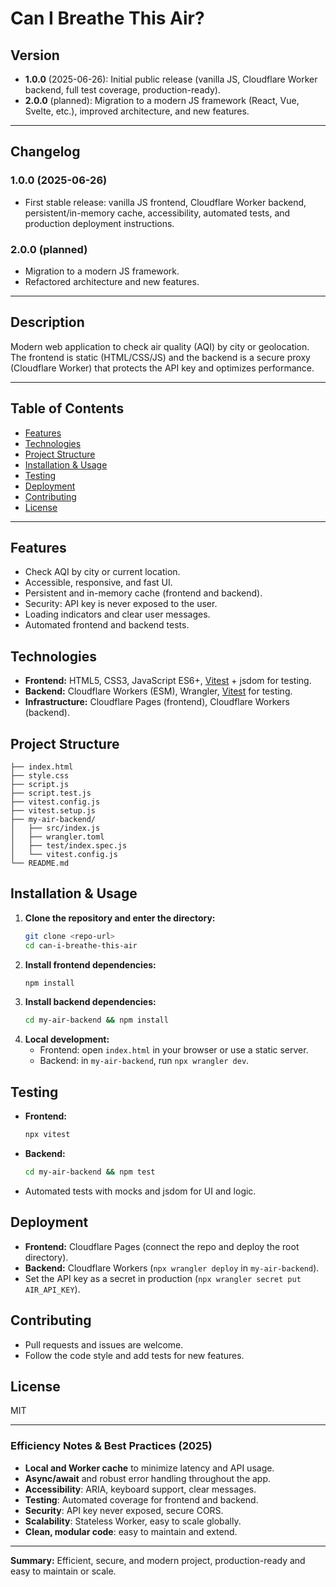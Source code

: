 # Can I Breathe This Air?

## Version

- **1.0.0** (2025-06-26): Initial public release (vanilla JS, Cloudflare Worker backend, full test coverage, production-ready).
- **2.0.0** (planned): Migration to a modern JS framework (React, Vue, Svelte, etc.), improved architecture, and new features.

---

## Changelog

### 1.0.0 (2025-06-26)
- First stable release: vanilla JS frontend, Cloudflare Worker backend, persistent/in-memory cache, accessibility, automated tests, and production deployment instructions.

### 2.0.0 (planned)
- Migration to a modern JS framework.
- Refactored architecture and new features.

---

## Description

Modern web application to check air quality (AQI) by city or geolocation. The frontend is static (HTML/CSS/JS) and the backend is a secure proxy (Cloudflare Worker) that protects the API key and optimizes performance.

---

## Table of Contents
- [Features](#features)
- [Technologies](#technologies)
- [Project Structure](#project-structure)
- [Installation & Usage](#installation--usage)
- [Testing](#testing)
- [Deployment](#deployment)
- [Contributing](#contributing)
- [License](#license)

---

## Features
- Check AQI by city or current location.
- Accessible, responsive, and fast UI.
- Persistent and in-memory cache (frontend and backend).
- Security: API key is never exposed to the user.
- Loading indicators and clear user messages.
- Automated frontend and backend tests.

## Technologies
- **Frontend:** HTML5, CSS3, JavaScript ES6+, [Vitest](https://vitest.dev/) + jsdom for testing.
- **Backend:** Cloudflare Workers (ESM), Wrangler, [Vitest](https://vitest.dev/) for testing.
- **Infrastructure:** Cloudflare Pages (frontend), Cloudflare Workers (backend).

## Project Structure
```
├── index.html
├── style.css
├── script.js
├── script.test.js
├── vitest.config.js
├── vitest.setup.js
├── my-air-backend/
│   ├── src/index.js
│   ├── wrangler.toml
│   ├── test/index.spec.js
│   └── vitest.config.js
└── README.md
```

## Installation & Usage
1. **Clone the repository and enter the directory:**
   ```sh
   git clone <repo-url>
   cd can-i-breathe-this-air
   ```
2. **Install frontend dependencies:**
   ```sh
   npm install
   ```
3. **Install backend dependencies:**
   ```sh
   cd my-air-backend && npm install
   ```
4. **Local development:**
   - Frontend: open `index.html` in your browser or use a static server.
   - Backend: in `my-air-backend`, run `npx wrangler dev`.

## Testing
- **Frontend:**
  ```sh
  npx vitest
  ```
- **Backend:**
  ```sh
  cd my-air-backend && npm test
  ```
- Automated tests with mocks and jsdom for UI and logic.

## Deployment
- **Frontend:** Cloudflare Pages (connect the repo and deploy the root directory).
- **Backend:** Cloudflare Workers (`npx wrangler deploy` in `my-air-backend`).
- Set the API key as a secret in production (`npx wrangler secret put AIR_API_KEY`).

## Contributing
- Pull requests and issues are welcome.
- Follow the code style and add tests for new features.

## License
MIT

---

### Efficiency Notes & Best Practices (2025)
- **Local and Worker cache** to minimize latency and API usage.
- **Async/await** and robust error handling throughout the app.
- **Accessibility**: ARIA, keyboard support, clear messages.
- **Testing**: Automated coverage for frontend and backend.
- **Security**: API key never exposed, secure CORS.
- **Scalability**: Stateless Worker, easy to scale globally.
- **Clean, modular code**: easy to maintain and extend.

---

**Summary:**
Efficient, secure, and modern project, production-ready and easy to maintain or scale.
